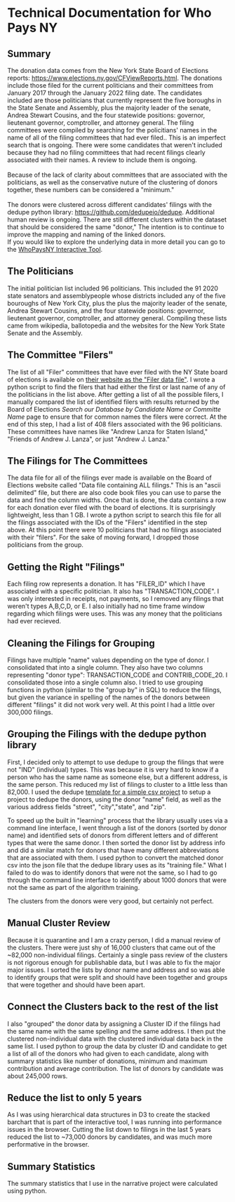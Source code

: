 # Technical Documentation for Who Pays NY

## Summary
The donation data comes from the New York State Board of Elections reports:
<a href="https://www.elections.ny.gov/CFViewReports.html" target="_blank">https://www.elections.ny.gov/CFViewReports.html</a>. 
The donations include those filed for the current politicians and their committees from January 2017 through the January 2022 
filing date. The candidates included are those politicians that currently represent the five boroughs in the State Senate and Assembly, 
plus the majority leader of the senate, Andrea Stewart Cousins, and the four statewide positions:
governor, lieutenant governor, comptroller, and attorney general. The filing committees were compiled by searching for the policitians' 
names in the name of all of the filing committees that had ever filed.. This is an imperfect search that is ongoing. There were some candidates that weren't included because they had no filing committees that had recent filings clearly associated with their names. A review to include them is ongoing. 
<br><br>
Because of the lack of clarity about
committees that are associated with the politicians, as well as the conservative nuture of the clustering of donors together, these numbers can be considered
a "minimum."
<br><br>
The donors were clustered across different candidates' filings with the dedupe python library: <a href="https://github.com/dedupeio/dedupe">https://github.com/dedupeio/dedupe</a>. Additional
human review is ongoing.  There are still different clusters within the dataset that should be considered the same "donor," 
The intention is to continue to improve the mapping and naming of the linked donors.  
If you would like to explore the underlying data in more detail
you can go to the <a href="https://bit.ly/WhoPaysNY">WhoPaysNY Interactive Tool</a>. 

## The Politicians
The initial politician list included 96 politicians. This included the 91 2020 state senators and assemblypeople whose districts included any of the five bouroughs of New York City, plus the plus the majority leader of the senate, Andrea Stewart Cousins, and the four statewide positions: governor, lieutenant governor, comptroller, and attorney general. Compiling these lists came from wikipedia, ballotopedia and the websites for the New York State Senate and the Assembly.

## The Committee "Filers"
The list of all "Filer" committees that have ever filed with the NY State board of elections is available on <a href="https://www.elections.ny.gov/CFViewReports.html" target="_blank">their website as the "Filer data file"</a>. I wrote a python script to find the filers that had either the first or last name of any of the politicians in the list above. After getting a list of all the possible filers, I manually compared the list of identified filers with results returned by the Board of Elections *Search our Database by
Candidate Name or Committe Name* page to ensure that for common names the filers were correct. At the end of this step, I had a list of 408 filers associated with the 96 politicians. These committees have names like "Andrew Lanza for Staten Island," "Friends of Andrew J. Lanza", or just "Andrew J. Lanza."

## The Filings for The Committees
The data file for all of the filings ever made is available on the Board of Elections website called "Data file containing ALL filings." This is an "ascii delimited" file, but there are also code book files you can use to parse the data and find the column widths. Once that is done, the data contains a row for each donation ever filed with the board of elections. It is surprisingly lightweight, less than 1 GB. I wrote a python script to search this file for all the filings associated with the IDs of the "Filers" identified in the step above. At this point there were 10 politicians that had no filings associated with their "filers". For the sake of moving forward, I dropped those politicians from the group.

## Getting the Right "Filings"
Each filing row represents a donation. It has "FILER_ID" which I have associated with a specific politician. It also has "TRANSACTION_CODE". I was only interested in receipts, not payments, so I removed any filings that weren't types A,B,C,D, or E. I also initially had no time frame window regarding which filings were uses. This was any money that the politicians had ever recieved.

## Cleaning the Filings for Grouping
Filings have multiple "name" values depending on the type of donor. I consolidated that into a single column. They also have two columns representing "donor type": TRANSACTION_CODE and CONTRIB_CODE_20. I consolidated those into a single column also. I tried to use grouping functions in python (similar to the "group by" in SQL) to reduce the filings, but given the variance in spelling of the names of the donors between different "filings" it did not work very well. At this point I had a little over 300,000 filings.

## Grouping the Filings with the dedupe python library
First, I decided only to attempt to use dedupe to group the filings that were not "IND" (individual) types. This was because it is very hard to know if a person who has the same name as someone else, but a different address, is the same person. This reduced my list of filings to cluster to a little less than 82,000. I used the dedupe <a href="https://github.com/dedupeio/dedupe-examples" target="_blank">template for a simple csv project</a> to setup a project to dedupe the donors, using the donor "name" field, as well as the various address fields "street", "city","state", and "zip".  

To speed up the built in "learning" process that the library usually uses via a command line interface, I went through a list of the donors (sorted by donor name) and identified sets of donors from different letters and of different types that were the same donor. I then sorted the donor list by address info and did a similar match for donors that have many different abbreviations that are associated with them. I used python to convert the matched donor csv into the json file that the dedupe library uses as its "training file."  What I failed to do was to identify donors that were not the same, so I had to go through the command line interface to identify about 1000 donors that were not the same as part of the algorithm training.

The clusters from the donors were very good, but certainly not perfect.

## Manual Cluster Review
Because it is quarantine and I am a crazy person, I did a manual review of the clusters. There were just shy of 16,000 clusters that came out of the ~82,000 non-individual filings. Certainly a single pass review of the clusters is not rigorous enough for publishable data, but I was able to fix the major major issues. I sorted the lists by donor name and address and so was able to identify groups that were split and should have been together and groups that were together and should have been apart.

## Connect the Clusters back to the rest of the list
I also "grouped" the donor data by assigning a Cluster ID if the filings had the same name with the same spelling and the same address. I then put the clustered non-individual data with the clustered individual data back in the same list. I used python to group the data by cluster ID and candidate to get a list of all of the donors who had given to each candidate, along with summary statistics like number of donations, minimum and maximum contribution and average contribution. The list of donors by candidate was about 245,000 rows.  

## Reduce the list to only 5 years
As I was using hierarchical data structures in D3 to create the stacked barchart that is part of the interactive tool, I was running into performance issues in the browser. Cutting the list down to filings in the last 5 years reduced the list to ~73,000 donors by candidates, and was much more performative in the browser.

## Summary Statistics
The summary statistics that I use in the narrative project were calculated using python.





